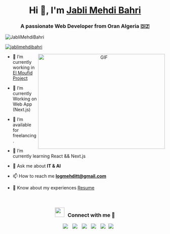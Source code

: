 <h1 align="center">Hi 👋, I'm <a href="https://jablimehdibahri.github.io/" target="blank">
Jabli Mehdi Bahri</a></h1>
<h3 align="center">A passionate Web Developer from Oran Algeria &#127465;&#127487</h3>

<p align="left"> <img src="https://komarev.com/ghpvc/?username=fenneccyber&label=Profile%20views&color=0e75b6&style=flat" alt="JabliMehdiBahri" /> </p>

<p align="left"> <a href="https://twitter.com/jablimehdibahri" target="blank"><img src="https://img.shields.io/twitter/follow/JabliMehdiBahri?logo=twitter&style=for-the-badge" alt="jablimehdibahri" /></a> </p>

<a target="_blank" align="center">
  <img align="right" top="500" height="300" width="400" alt="GIF" src="https://media.giphy.com/media/SWoSkN6DxTszqIKEqv/giphy.gif">
</a>

- 🔭 I’m currently working in <a href="ElMoufid.vercel.app" target="blank">El Moufid Project</a>

- 🌱 I’m currently Working on Web App (Next.js)

- 🤝 I’m available for freelancing.

- 🌱 I’m currently learning React && Next.js

- 💬 Ask me about **IT & AI**

- 📫 How to reach me **logmehditt@gmail.com**

- 📄 Know about my experiences <a href="" target="blank">Resume</a>
<br/>
<h3 align="center" > <img src="https://media.giphy.com/media/iY8CRBdQXODJSCERIr/giphy.gif" width="30" height="30" style="margin-right: 10px;">Connect with me 🤝 </h3>

<p align="center">

 <div align="center"  class="icons-social" style="margin-left: 10px;">
        <a style="margin-left: 10px;"  target="_blank" href="https://www.linkedin.com/in/jablimehdibahri/">
			<img src="https://img.icons8.com/doodle/40/000000/linkedin--v2.png"></a>
        <a style="margin-left: 10px;" target="_blank" href="https://github.com/fenneccyber">
		<img src="https://img.icons8.com/doodle/40/000000/github--v1.png"></a>
        <a style="margin-left: 10px;" target="_blank" href="https://instagram.com/jablimehdibahri">
			<img src="https://img.icons8.com/doodle/40/000000/instagram-new--v2.png"></a>
		<a style="margin-left: 10px;" target="_blank" href="https://twitter.com/jablimehdibahri">
			<img src="https://img.icons8.com/doodle/1x/twitter-squared--v2.png" ></a>
		<a style="margin-left: 10px;" target="_blank" href="https://www.youtube.com/@fenneccyber">
				<img src="https://img.icons8.com/doodle/1x/youtube--v2.png" ></a>
		<a style="margin-left: 5px;" target="_blank" href="https://linktr.ee/jablimehdibahri">
					<img src="https://img.icons8.com/plasticine/40/000000/resume.png" ></a>
      </div>

</p>
